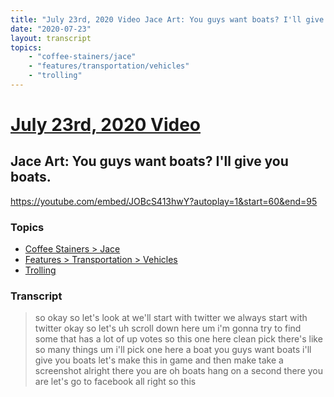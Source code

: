 ```yaml
---
title: "July 23rd, 2020 Video Jace Art: You guys want boats? I'll give you boats."
date: "2020-07-23"
layout: transcript
topics:
    - "coffee-stainers/jace"
    - "features/transportation/vehicles"
    - "trolling"
---
```

# [July 23rd, 2020 Video](../2020-07-23.md)
## Jace Art: You guys want boats? I'll give you boats.
https://youtube.com/embed/JOBcS413hwY?autoplay=1&start=60&end=95

### Topics
* [Coffee Stainers > Jace](../topics/coffee-stainers/jace.md)
* [Features > Transportation > Vehicles](../topics/features/transportation/vehicles.md)
* [Trolling](../topics/trolling.md)

### Transcript

> so okay so let's look at we'll start with twitter we always start with twitter okay so let's uh scroll down here um i'm gonna try to find some that has a lot of up votes so this one here clean pick there's like so many things um i'll pick one here a boat you guys want boats i'll give you boats let's make this in game and then make take a screenshot alright there you are oh boats hang on a second there you are let's go to facebook all right so this
